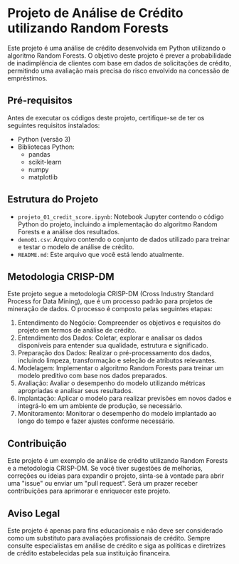 # Projeto de Análise de Crédito utilizando Random Forests

Este projeto é uma análise de crédito desenvolvida em Python utilizando o algoritmo Random Forests. O objetivo deste projeto é prever a probabilidade de inadimplência de clientes com base em dados de solicitações de crédito, permitindo uma avaliação mais precisa do risco envolvido na concessão de empréstimos.

## Pré-requisitos

Antes de executar os códigos deste projeto, certifique-se de ter os seguintes requisitos instalados:

- Python (versão 3)
- Bibliotecas Python:
  - pandas 
  - scikit-learn
  - numpy
  - matplotlib 

## Estrutura do Projeto

- `projeto_01_credit_score.ipynb`: Notebook Jupyter contendo o código Python do projeto, incluindo a implementação do algoritmo Random Forests e a análise dos resultados.
- `demo01.csv`: Arquivo contendo o conjunto de dados utilizado para treinar e testar o modelo de análise de crédito.
- `README.md`: Este arquivo que você está lendo atualmente.

## Metodologia CRISP-DM

Este projeto segue a metodologia CRISP-DM (Cross Industry Standard Process for Data Mining), que é um processo padrão para projetos de mineração de dados. O processo é composto pelas seguintes etapas:

1. Entendimento do Negócio: Compreender os objetivos e requisitos do projeto em termos de análise de crédito.
2. Entendimento dos Dados: Coletar, explorar e analisar os dados disponíveis para entender sua qualidade, estrutura e significado.
3. Preparação dos Dados: Realizar o pré-processamento dos dados, incluindo limpeza, transformação e seleção de atributos relevantes.
4. Modelagem: Implementar o algoritmo Random Forests para treinar um modelo preditivo com base nos dados preparados.
5. Avaliação: Avaliar o desempenho do modelo utilizando métricas apropriadas e analisar seus resultados.
6. Implantação: Aplicar o modelo para realizar previsões em novos dados e integrá-lo em um ambiente de produção, se necessário.
7. Monitoramento: Monitorar o desempenho do modelo implantado ao longo do tempo e fazer ajustes conforme necessário.

## Contribuição

Este projeto é um exemplo de análise de crédito utilizando Random Forests e a metodologia CRISP-DM. Se você tiver sugestões de melhorias, correções ou ideias para expandir o projeto, sinta-se à vontade para abrir uma "issue" ou enviar um "pull request". Será um prazer receber contribuições para aprimorar e enriquecer este projeto.

## Aviso Legal

Este projeto é apenas para fins educacionais e não deve ser considerado como um substituto para avaliações profissionais de crédito. Sempre consulte especialistas em análise de crédito e siga as políticas e diretrizes de crédito estabelecidas pela sua instituição financeira.
